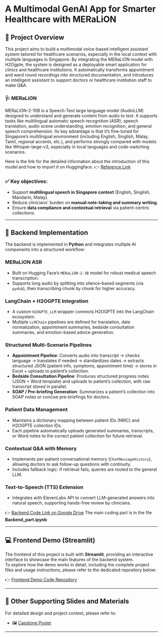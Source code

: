 # A Multimodal GenAI App for Smarter Healthcare with MERaLiON

## 📌 Project Overview

This project aims to build a multimodal voice-based intelligent assistant system tailored for healthcare scenarios, especially in the local context with multiple languages in Singapore.
By integrating the MERaLiON model with H2Ogpte, the system is designed as a deployable smart application for clinics and healthcare institutions. It automatically transforms appointment and ward round recordings into structured documentation, and introduces an intelligent assistant to support doctors or healthcare institution staff to make Q&A.

### 🩺 MERaLiON
MERaLiON-2-10B is a Speech-Text large language model (AudioLLM) designed to understand and generate content from audio to text. It supports tasks like multilingual automatic speech recognition (ASR), speech translation, audio scene understanding, emotion recognition, and general speech comprehension. Its key advantage is that it’s fine-tuned for Singapore’s multilingual environment (including English, Singlish, Malay, Tamil, regional accents, etc.), and performs strongly compared with models like Whisper-large-v3, especially in local languages and code-switching scenarios.

Here is the link for the detailed information about the introduction of this model and how to import it on Huggingface.
👉 [Reference Link](https://huggingface.co/MERaLiON/MERaLiON-2-10B)

### ✅ Key objectives:
- Support **multilingual speech in Singapore context** (English, Singlish, Mandarin, Malay).  
- Reduce clinicians’ burden on **manual note-taking and summary writing**.  
- Ensure **data compliance and contextual retrieval** via patient-centric collections.  
---

## 🔧 Backend Implementation

The backend is implemented in **Python** and integrates multiple AI components into a structured workflow:

### MERaLiON ASR
- Built on Hugging Face’s `MERaLiON-2-3B` model for robust medical speech transcription.  
- Supports long audio by splitting into silence-based segments (via `pydub`), then transcribing chunk by chunk for higher accuracy.  

### LangChain + H2OGPTE Integration
- A custom `H2OGPTE_LLM` wrapper connects H2OGPTE into the LangChain ecosystem.  
- Multiple `LLMChain` pipelines are defined for translation, date normalization, appointment summaries, bedside consultation summaries, and emotion-based advice generation.  

### Structured Multi-Scenario Pipelines
- **Appointment Pipeline**: Converts audio into transcript → checks language → translates if needed → standardizes dates → extracts structured JSON (patient info, symptoms, appointment time) → stores in Excel + uploads to patient’s collection.  
- **Bedside Consultation Pipeline**: Produces structured progress notes (JSON + Word template) and uploads to patient’s collection, with raw transcript stored in parallel.  
- **SOAP / Pre-briefing Generation**: Summarizes a patient’s collection into SOAP notes or concise pre-briefings for doctors.  

### Patient Data Management
- Maintains a dictionary mapping between patient IDs (NRIC) and H2OGPTE collection IDs.  
- Each pipeline automatically uploads generated summaries, transcripts, or Word notes to the correct patient collection for future retrieval.  

### Contextual Q&A with Memory
- Implements per-patient conversational memory (`ChatMessageHistory`), allowing doctors to ask follow-up questions with continuity.  
- Includes fallback logic: if retrieval fails, queries are routed to the general LLM.  

### Text-to-Speech (TTS) Extension
- Integrates with ElevenLabs API to convert LLM-generated answers into natural speech, supporting hands-free review by clinicians.  

👉 [Backend Code Link on Google Drive](https://drive.google.com/drive/folders/1SYw_cn9aqFWKevIoEMMBuXLcryTQUFAM?usp=drive_link)
The main coding part is in the file **Backend_part.ipynb**

---

## 💻 Frontend Demo (Streamlit)
The frontend of this project is built with **Streamlit**, providing an interactive interface to showcase the main features of the backend system.  
To explore how the demo works in detail, including the complete project files and usage instructions, please refer to the dedicated repository below:

👉 [Frontend Demo Code Repository](https://github.com/HXrrr12138/Streamlit-demo-app)

---

## 📂 Other Supporting Slides and Materials
For detailed design and project context, please refer to:   
- 🖼 [Capstone Poster](Slides/Project_idea_poster.png)  

---

